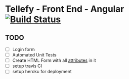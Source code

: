 # Tellefy - Front End - Angular [![Build Status](https://travis-ci.org/vipulDessai/blog-frontend-microservice-angular.svg?branch=working)](https://travis-ci.org/vipulDessai/blog-frontend-microservice-angular)

## TODO
- [ ] Login form
- [ ] Automated Unit Tests
- [ ] Create HTML Form with all [attributes](https://www.w3schools.com/html/html_form_attributes.asp]) in it
- [ ] setup travis CI
- [ ] setup heroku for deployment